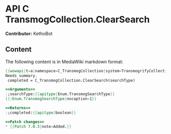 # API C TransmogCollection.ClearSearch

**Contributor:** KethoBot

## Content

The following content is in MediaWiki markdown format:

```mediawiki
{{wowapi|t=a|namespace=C_TransmogCollection|system=TransmogrifyCollection}}
Needs summary.
 completed = C_TransmogCollection.ClearSearch(searchType)

==Arguments==
:;searchType:{{apitype|Enum.TransmogSearchType}}
{{:Enum.TransmogSearchType|nocaption=1}}

==Returns==
:;completed:{{apitype|boolean}}

==Patch changes==
* {{Patch 7.0.3|note=Added.}}
```